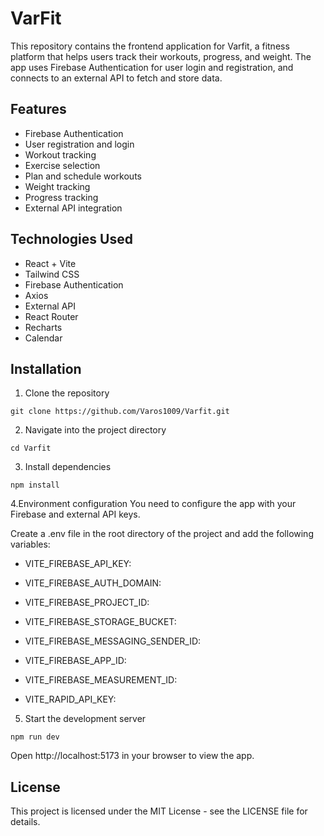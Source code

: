 # VarFit

This repository contains the frontend application for Varfit, a fitness platform that helps users track their workouts, progress, and weight. The app uses Firebase Authentication for user login and registration, and connects to an external API to fetch and store data.

## Features

- Firebase Authentication
- User registration and login
- Workout tracking
- Exercise selection
- Plan and schedule workouts
- Weight tracking
- Progress tracking
- External API integration


## Technologies Used

- React + Vite
- Tailwind CSS
- Firebase Authentication
- Axios
- External API
- React Router
- Recharts
- Calendar

## Installation

1. Clone the repository
```
git clone https://github.com/Varos1009/Varfit.git
```
2. Navigate into the project directory
```
cd Varfit
``` 
3. Install dependencies
```
npm install
```
4.Environment configuration
You need to configure the app with your Firebase and external API keys.

Create a .env file in the root directory of the project and add the following variables:
- VITE_FIREBASE_API_KEY: <your Firebase API key>
- VITE_FIREBASE_AUTH_DOMAIN: <your Firebase auth domain>
- VITE_FIREBASE_PROJECT_ID: <your Firebase project ID>
- VITE_FIREBASE_STORAGE_BUCKET: <your Firebase storage bucket>
- VITE_FIREBASE_MESSAGING_SENDER_ID: <your Firebase messaging sender ID>
- VITE_FIREBASE_APP_ID: <your Firebase app ID>
- VITE_FIREBASE_MEASUREMENT_ID: <your Firebase measurement ID>

- VITE_RAPID_API_KEY: <your external API key>

5. Start the development server
```
npm run dev
```
Open http://localhost:5173 in your browser to view the app.

## License

This project is licensed under the MIT License - see the LICENSE file for details.






